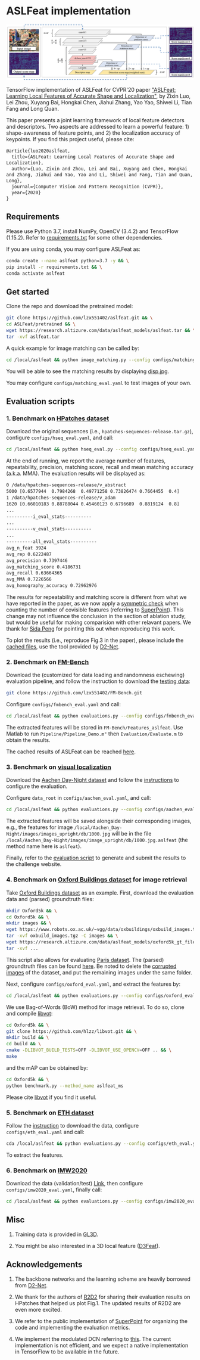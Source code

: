 # ASLFeat implementation

![Framework](imgs/framework.png)

TensorFlow implementation of ASLFeat for CVPR'20 paper ["ASLFeat: Learning Local Features of Accurate Shape and Localization"](https://arxiv.org/abs/2003.10071), by Zixin Luo, Lei Zhou, Xuyang Bai, Hongkai Chen, Jiahui Zhang, Yao Yao, Shiwei Li, Tian Fang and Long Quan.

This paper presents a joint learning framework of local feature detectors and descriptors. Two aspects are addressed to learn a powerful feature: 1) shape-awareness of feature points, and 2) the localization accuracy of keypoints. If you find this project useful, please cite:

```
@article{luo2020aslfeat,
  title={ASLFeat: Learning Local Features of Accurate Shape and Localization},
  author={Luo, Zixin and Zhou, Lei and Bai, Xuyang and Chen, Hongkai and Zhang, Jiahui and Yao, Yao and Li, Shiwei and Fang, Tian and Quan, Long},
  journal={Computer Vision and Pattern Recognition (CVPR)},
  year={2020}
}
```

## Requirements

Please use Python 3.7, install NumPy, OpenCV (3.4.2) and TensorFlow (1.15.2). Refer to [requirements.txt](requirements.txt) for some other dependencies.

If you are using conda, you may configure ASLFeat as:

```bash
conda create --name aslfeat python=3.7 -y && \
pip install -r requirements.txt && \
conda activate aslfeat
```

## Get started

Clone the repo and download the pretrained model:
```bash
git clone https://github.com/lzx551402/aslfeat.git && \
cd ASLFeat/pretrained && \
wget https://research.altizure.com/data/aslfeat_models/aslfeat.tar && \
tar -xvf aslfeat.tar
```

A quick example for image matching can be called by:

```bash
cd /local/aslfeat && python image_matching.py --config configs/matching_eval.yaml
```

You will be able to see the matching results by displaying [disp.jpg](imgs/disp.jpg).

You may configure ``configs/matching_eval.yaml`` to test images of your own.

## Evaluation scripts

### 1. Benchmark on [HPatches dataset](http://icvl.ee.ic.ac.uk/vbalnt/hpatches)

Download the original sequences (i.e., ``hpatches-sequences-release.tar.gz``), configure ``configs/hseq_eval.yaml``, and call:

```bash
cd /local/aslfeat && python hseq_eval.py --config configs/hseq_eval.yaml
```

At the end of running, we report the average number of features, repeatability, precision, matching score, recall and mean matching accuracy (a.k.a. MMA). The evaluation results will be displayed as:
```bash
0 /data/hpatches-sequences-release/v_abstract
5000 [0.6577944  0.7984268  0.49771258 0.73826474 0.7664455  0.4]
1 /data/hpatches-sequences-release/v_adam
1620 [0.66010183 0.88788044 0.45460123 0.6796689  0.8819124  0.8]
...
----------i_eval_stats----------
...
----------v_eval_stats----------
...
----------all_eval_stats----------
avg_n_feat 3924
avg_rep 0.6222487
avg_precision 0.7397446
avg_matching_score 0.4186731
avg_recall 0.63664365
avg_MMA 0.7226566
avg_homography_accuracy 0.72962976
```

The results for repeatability and matching score is different from what we have reported in the paper, as we now apply a [symmetric check](https://github.com/lzx551402/ASLFeat/commit/0df33b75453d73af28927f203a2892a0acf6956f) when counting the number of covisible features (referring to [SuperPoint](https://github.com/rpautrat/SuperPoint)). This change may not influence the conclusion in the section of ablation study, but would be useful for making comparision with other relavant papers. We thank for [Sida Peng](https://pengsida.net/) for pointing this out when reproducing this work.

To plot the results (i.e., reproduce Fig.3 in the paper), please include the [cached files](cache/), use the tool provided by [D2-Net](https://github.com/mihaidusmanu/d2-net/blob/master/hpatches_sequences/HPatches-Sequences-Matching-Benchmark.ipynb).

### 2. Benchmark on [FM-Bench](http://jwbian.net/fm-bench)

Download the (customized for data loading and randomness eschewing) evaluation pipeline, and follow the instruction to download the [testing data](https://1drv.ms/f/s!AiV6XqkxJHE2g3ZC4zYYR05eEY_m):
```bash
git clone https://github.com/lzx551402/FM-Bench.git
```

Configure ``configs/fmbench_eval.yaml`` and call:

```bash
cd /local/aslfeat && python evaluations.py --config configs/fmbench_eval.yaml
```

The extracted features will be stored in ``FM-Bench/Features_aslfeat``. Use Matlab to run ``Pipeline/Pipeline_Demo.m"`` then ``Evaluation/Evaluate.m`` to obtain the results.

The cached results of ASLFeat can be reached [here](https://research.altizure.com/data/aslfeat_models/Results.tar).

### 3. Benchmark on [visual localization](https://www.visuallocalization.net/)

Download the [Aachen Day-Night dataset](https://www.visuallocalization.net/datasets/) and follow the [instructions](https://github.com/tsattler/visuallocalizationbenchmark) to configure the evaluation.

Configure ``data_root`` in ``configs/aachen_eval.yaml``, and call:

```bash
cd /local/aslfeat && python evaluations.py --config configs/aachen_eval.yaml
```

The extracted features will be saved alongside their corresponding images, e.g., the features for image ``/local/Aachen_Day-Night/images/images_upright/db/1000.jpg`` will be in the file ``/local/Aachen_Day-Night/images/image_upright/db/1000.jpg.aslfeat`` (the method name here is ``aslfeat``).

Finally, refer to the [evaluation script](https://github.com/tsattler/visuallocalizationbenchmark/blob/master/local_feature_evaluation/reconstruction_pipeline.py) to generate and submit the results to the challenge website.

### 4. Benchmark on [Oxford Buildings dataset](https://www.robots.ox.ac.uk/~vgg/data/oxbuildings/) for image retrieval

Take [Oxford Buildings dataset](https://www.robots.ox.ac.uk/~vgg/data/oxbuildings/) as an example. First, download the evaluation data and (parsed) groundtruth files:

```bash
mkdir Oxford5k && \
cd Oxford5k && \
mkdir images && \
wget https://www.robots.ox.ac.uk/~vgg/data/oxbuildings/oxbuild_images.tgz && \
tar -xvf oxbuild_images.tgz -C images && \
wget https://research.altizure.com/data/aslfeat_models/oxford5k_gt_files.tar && \
tar -xvf ... 
```

This script also allows for evaluating [Paris dataset](https://www.robots.ox.ac.uk/~vgg/data/parisbuildings/). The (parsed) groundtruth files can be found [here](https://research.altizure.com/data/aslfeat_models/paris6k_gt_files.tar). Be noted to delete the [corrupted images](https://www.robots.ox.ac.uk/~vgg/data/parisbuildings/corrupt.txt) of the dataset, and put the remaining images under the same folder.

Next, configure ``configs/oxford_eval.yaml``, and extract the features by:

```bash
cd /local/aslfeat && python evaluations.py --config configs/oxford_eval.yaml
```

We use Bag-of-Words (BoW) method for image retrieval. To do so, clone and compile [libvot](https://github.com/hlzz/libvot.git):

```bash
cd Oxford5k && \
git clone https://github.com/hlzz/libvot.git && \
mkdir build && \
cd build && \
cmake -DLIBVOT_BUILD_TESTS=OFF -DLIBVOT_USE_OPENCV=OFF .. && \
make
```

and the mAP can be obtained by:

```bash
cd Oxford5k && \
python benchmark.py --method_name aslfeat_ms
```

Please cite [libvot](https://github.com/hlzz/libvot.git) if you find it useful.

### 5. Benchmark on [ETH dataset](https://github.com/ahojnnes/local-feature-evaluation)

Follow the [instruction](https://github.com/ahojnnes/local-feature-evaluation/blob/master/INSTRUCTIONS.md) to download the data, configure ``configs/eth_eval.yaml`` and call:

```bash
cda /local/aslfeat && python evaluations.py --config configs/eth_eval.yaml
```

To extract the features.

### 6. Benchmark on [IMW2020](https://vision.uvic.ca/image-matching-challenge/) 

Download the data (validation/test) [Link](https://vision.uvic.ca/imw-challenge/index.md), then configure ``configs/imw2020_eval.yaml``, finally call:

```bash
cd /local/aslfeat && python evaluations.py --config configs/imw2020_eval.yaml
```

## Misc 

1. Training data is provided in [GL3D](https://github.com/lzx551402/GL3D).

2. You might be also interested in a 3D local feature ([D3Feat](https://github.com/XuyangBai/D3Feat/)).

## Acknowledgements

1. The backbone networks and the learning scheme are heavily borrowed from [D2-Net](https://github.com/mihaidusmanu/d2-net).

2. We thank for the authors of [R2D2](https://github.com/naver/r2d2) for sharing their evaluation results on HPatches that helped us plot Fig.1. The updated results of R2D2 are even more excited.

3. We refer to the public implementation of [SuperPoint](https://github.com/rpautrat/SuperPoint) for organizing the code and implementing the evaluation metrics.

4. We implement the modulated DCN referring to [this](https://github.com/DHZS/tf-deformable-conv-layer/blob/master/nets/deformable_conv_layer.py). The current implementation is not efficient, and we expect a native implementation in TensorFlow to be available in the future.

